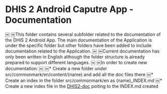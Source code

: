 # DHIS 2 Android Caputre App - Documentation
￼
￼This folder contains several subfolder related to the documentation of the DHIS 2 Android App. The main documentation of the Application is under the specific folder but other folders have been added to include documentation related to the Application.
￼
￼Current documentation has only been written in English although the folder structure is already prepared to support different languages.
￼
￼In order to create new documentation:
￼
￼* Create a new folder under src/commonmark/en/content/(name) and add all the doc files there
￼* Create an index in the folder src/commonmark/en as (name)\_INDEX.md
￼* Create a new index file in the [DHIS2-doc](https://github.com/dhis2/dhis2-docs/tree/master/src/commonmark/en) poiting to the INDEX.md created
